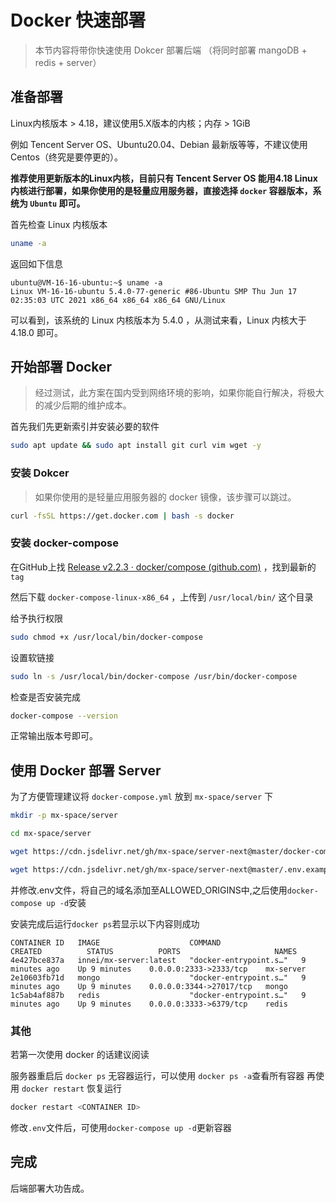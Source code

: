 # Docker 快速部署

> 本节内容将带你快速使用 Dokcer 部署后端 （将同时部署 mangoDB + redis + server）

## 准备部署

<Alert type="info">

Linux内核版本 > 4.18，建议使用5.X版本的内核；内存 > 1GiB

</Alert>

例如 Tencent Server OS、Ubuntu20.04、Debian 最新版等等，不建议使用 Centos（终究是要停更的）。

**推荐使用更新版本的Linux内核，目前只有 Tencent Server OS 能用4.18 Linux 内核进行部署，如果你使用的是轻量应用服务器，直接选择 `docker` 容器版本，系统为 `Ubuntu` 即可。**


首先检查 Linux 内核版本

```bash
uname -a
```

返回如下信息

```shell
ubuntu@VM-16-16-ubuntu:~$ uname -a
Linux VM-16-16-ubuntu 5.4.0-77-generic #86-Ubuntu SMP Thu Jun 17 02:35:03 UTC 2021 x86_64 x86_64 x86_64 GNU/Linux
```

可以看到，该系统的 Linux 内核版本为 5.4.0 ，从测试来看，Linux 内核大于 4.18.0 即可。

## 开始部署 Docker

> 经过测试，此方案在国内受到网络环境的影响，如果你能自行解决，将极大的减少后期的维护成本。

首先我们先更新索引并安装必要的软件

```bash
sudo apt update && sudo apt install git curl vim wget -y
```

### 安装 Dokcer

> 如果你使用的是轻量应用服务器的 docker 镜像，该步骤可以跳过。

```bash
curl -fsSL https://get.docker.com | bash -s docker
```

### 安装 docker-compose

在GitHub上找 [Release v2.2.3 · docker/compose (github.com)](https://github.com/docker/compose/releases/tag/v2.2.3) ，找到最新的 `tag`

然后下载 `docker-compose-linux-x86_64` ，上传到 `/usr/local/bin/` 这个目录

给予执行权限

```bash
sudo chmod +x /usr/local/bin/docker-compose
```

设置软链接

```bash
sudo ln -s /usr/local/bin/docker-compose /usr/bin/docker-compose
```

检查是否安装完成

```bash
docker-compose --version
```

正常输出版本号即可。

## 使用 Docker 部署 Server

为了方便管理建议将 `docker-compose.yml` 放到 `mx-space/server` 下

```bash
mkdir -p mx-space/server

cd mx-space/server

wget https://cdn.jsdelivr.net/gh/mx-space/server-next@master/docker-compose.yml

wget https://cdn.jsdelivr.net/gh/mx-space/server-next@master/.env.example -O .env
```

并修改.env文件，将自己的域名添加至ALLOWED_ORIGINS中,之后使用`docker-compose up -d`安装

安装完成后运行`docker ps`若显示以下内容则成功

```shell
CONTAINER ID   IMAGE                    COMMAND                  CREATED          STATUS          PORTS                     NAMES
4e427bce837a   innei/mx-server:latest   "docker-entrypoint.s…"   9 minutes ago    Up 9 minutes    0.0.0.0:2333->2333/tcp    mx-server
2e10603fb71d   mongo                    "docker-entrypoint.s…"   9 minutes ago    Up 9 minutes    0.0.0.0:3344->27017/tcp   mongo
1c5ab4af887b   redis                    "docker-entrypoint.s…"   9 minutes ago    Up 9 minutes    0.0.0.0:3333->6379/tcp    redis
```

### 其他

若第一次使用 docker 的话建议阅读

服务器重启后 `docker ps` 无容器运行，可以使用 `docker ps -a`查看所有容器 再使用 `docker restart` 恢复运行

```bash
docker restart <CONTAINER ID>
```

修改`.env`文件后，可使用`docker-compose up -d`更新容器

## 完成

后端部署大功告成。

